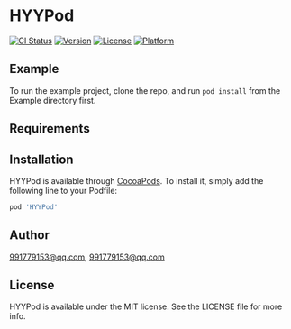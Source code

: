 # HYYPod

[![CI Status](https://img.shields.io/travis/991779153@qq.com/HYYPod.svg?style=flat)](https://travis-ci.org/991779153@qq.com/HYYPod)
[![Version](https://img.shields.io/cocoapods/v/HYYPod.svg?style=flat)](https://cocoapods.org/pods/HYYPod)
[![License](https://img.shields.io/cocoapods/l/HYYPod.svg?style=flat)](https://cocoapods.org/pods/HYYPod)
[![Platform](https://img.shields.io/cocoapods/p/HYYPod.svg?style=flat)](https://cocoapods.org/pods/HYYPod)

## Example

To run the example project, clone the repo, and run `pod install` from the Example directory first.

## Requirements

## Installation

HYYPod is available through [CocoaPods](https://cocoapods.org). To install
it, simply add the following line to your Podfile:

```ruby
pod 'HYYPod'
```

## Author

991779153@qq.com, 991779153@qq.com

## License

HYYPod is available under the MIT license. See the LICENSE file for more info.
